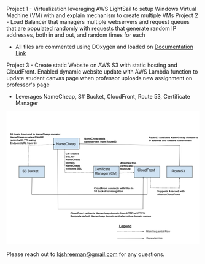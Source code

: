 Project 1 - Virtualization leveraging AWS LightSail to setup Windows Virtual Machine (VM) with  and explain mechanism to create multiple VMs
Project 2 - Load Balancer that managers multiple webservers and request queues that are populated randomly with requests that generate random IP addresses, both in and out, and random times for each
  * All files are commented using DOxygen and loaded on [Documentation Link](people.tamu.edu/~physics24)

Project 3 - Create static Website on AWS S3 with static hosting and CloudFront. Enabled dynamic website update with AWS Lambda function to update student canvas page when professor uploads new assignment on professor's page 
  * Leverages NameCheap, S# Bucket, CloudFront, Route 53, Certificate Manager

![Project 3 Diagram](https://github.com/Shreeman24/Cloud_Computing/blob/main/CSCE%20412%20Project%203%20FlowChart.png)

Please reach out to kjshreeman@gmail.com for any questions.



